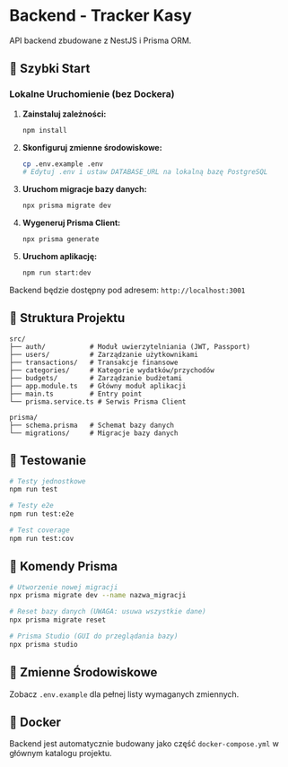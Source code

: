 # Backend - Tracker Kasy

API backend zbudowane z NestJS i Prisma ORM.

## 🚀 Szybki Start

### Lokalne Uruchomienie (bez Dockera)

1. **Zainstaluj zależności:**
   ```bash
   npm install
   ```

2. **Skonfiguruj zmienne środowiskowe:**
   ```bash
   cp .env.example .env
   # Edytuj .env i ustaw DATABASE_URL na lokalną bazę PostgreSQL
   ```

3. **Uruchom migracje bazy danych:**
   ```bash
   npx prisma migrate dev
   ```

4. **Wygeneruj Prisma Client:**
   ```bash
   npx prisma generate
   ```

5. **Uruchom aplikację:**
   ```bash
   npm run start:dev
   ```

Backend będzie dostępny pod adresem: `http://localhost:3001`

## 📁 Struktura Projektu

```
src/
├── auth/           # Moduł uwierzytelniania (JWT, Passport)
├── users/          # Zarządzanie użytkownikami
├── transactions/   # Transakcje finansowe
├── categories/     # Kategorie wydatków/przychodów
├── budgets/        # Zarządzanie budżetami
├── app.module.ts   # Główny moduł aplikacji
├── main.ts         # Entry point
└── prisma.service.ts # Serwis Prisma Client

prisma/
├── schema.prisma   # Schemat bazy danych
└── migrations/     # Migracje bazy danych
```

## 🧪 Testowanie

```bash
# Testy jednostkowe
npm run test

# Testy e2e
npm run test:e2e

# Test coverage
npm run test:cov
```

## 🔧 Komendy Prisma

```bash
# Utworzenie nowej migracji
npx prisma migrate dev --name nazwa_migracji

# Reset bazy danych (UWAGA: usuwa wszystkie dane)
npx prisma migrate reset

# Prisma Studio (GUI do przeglądania bazy)
npx prisma studio
```

## 📝 Zmienne Środowiskowe

Zobacz `.env.example` dla pełnej listy wymaganych zmiennych.

## 🐳 Docker

Backend jest automatycznie budowany jako część `docker-compose.yml` w głównym katalogu projektu.
